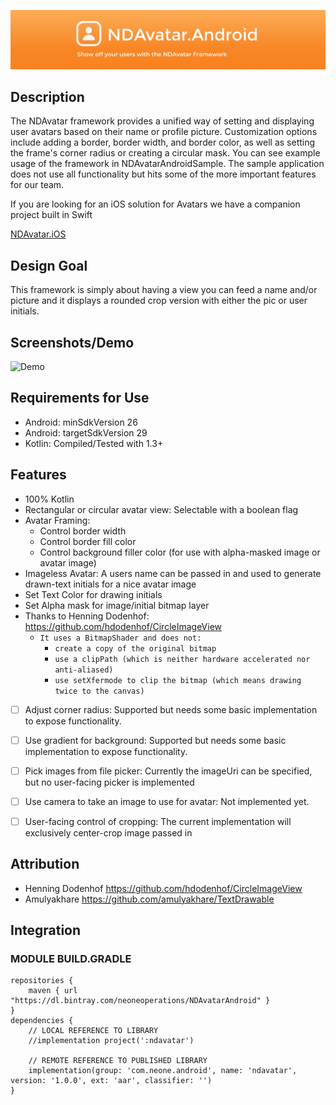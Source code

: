 ![BannerImage](./Images/NDAvatar.AndroidGithubBanner.png)

## Description

The NDAvatar framework provides a unified way of setting and displaying user avatars based on their name or profile picture. Customization options include adding a border, border width, and border color, as well as setting the frame's corner radius or creating a circular mask. You can see example usage of the framework in NDAvatarAndroidSample. The sample application does not use all functionality but hits some of the more important features for our team.

If you are looking for an iOS solution for Avatars we have a companion project built in Swift

[NDAvatar.iOS](https://github.com/neone/NDAvatar.Android)

## Design Goal

This framework is simply about having a view you can feed a name and/or picture and it displays a rounded crop version with either the pic or user initials.

## Screenshots/Demo

![Demo](./demoImages/ndavatarDemo.gif)

## Requirements for Use
- Android: minSdkVersion 26
- Android: targetSdkVersion 29
- Kotlin: Compiled/Tested with 1.3+

## Features
- 100% Kotlin
- Rectangular or circular avatar view: Selectable with a boolean flag
- Avatar Framing:
  - Control border width
  - Control border fill color
  - Control background filler color (for use with alpha-masked image or avatar image)
- Imageless Avatar: A users name can be passed in and used to generate drawn-text initials for a nice avatar image
- Set Text Color for drawing initials
- Set Alpha mask for image/initial bitmap layer
- Thanks to Henning Dodenhof: https://github.com/hdodenhof/CircleImageView
  - `It uses a BitmapShader and does not:`
    - `create a copy of the original bitmap`
    - `use a clipPath (which is neither hardware accelerated nor anti-aliased)`
    - `use setXfermode to clip the bitmap (which means drawing twice to the canvas)`
- [ ] Adjust corner radius: Supported but needs some basic implementation to expose functionality.
- [ ] Use gradient for background: Supported but needs some basic implementation to expose functionality.
- [ ] Pick images from file picker: Currently the imageUri can be specified, but no user-facing picker is implemented
- [ ] Use camera to take an image to use for avatar: Not implemented yet.
- [ ] User-facing control of cropping: The current implementation will exclusively center-crop image passed in



## Attribution

- Henning Dodenhof https://github.com/hdodenhof/CircleImageView
- Amulyakhare https://github.com/amulyakhare/TextDrawable

## Integration
### MODULE BUILD.GRADLE
```
repositories {
    maven { url  "https://dl.bintray.com/neoneoperations/NDAvatarAndroid" }
}
dependencies {
    // LOCAL REFERENCE TO LIBRARY
    //implementation project(':ndavatar')

    // REMOTE REFERENCE TO PUBLISHED LIBRARY
    implementation(group: 'com.neone.android', name: 'ndavatar', version: '1.0.0', ext: 'aar', classifier: '')
}
```
